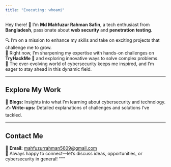 ```yaml
---
title: "Executing: whoami"
---
```


Hey there! 👋 I’m **Md Mahfuzur Rahman Safin**, a tech enthusiast from **Bangladesh**, passionate about **web security** and **penetration testing**.

🔍 I’m on a mission to enhance my skills and take on exciting projects that challenge me to grow.  
🎯 Right now, I’m sharpening my expertise with hands-on challenges on **TryHackMe** 🚩 and exploring innovative ways to solve complex problems.  
🌟 The ever-evolving world of cybersecurity keeps me inspired, and I’m eager to stay ahead in this dynamic field.

---

## Explore My Work

📘 **Blogs:** Insights into what I’m learning about cybersecurity and technology.  
✍️ **Write-ups:** Detailed explanations of challenges and solutions I’ve tackled.

---

## Contact Me

📧 **Email:** mahfuzurrahman5609@gmail.com  
💬 Always happy to connect—let’s discuss ideas, opportunities, or cybersecurity in general!
"""